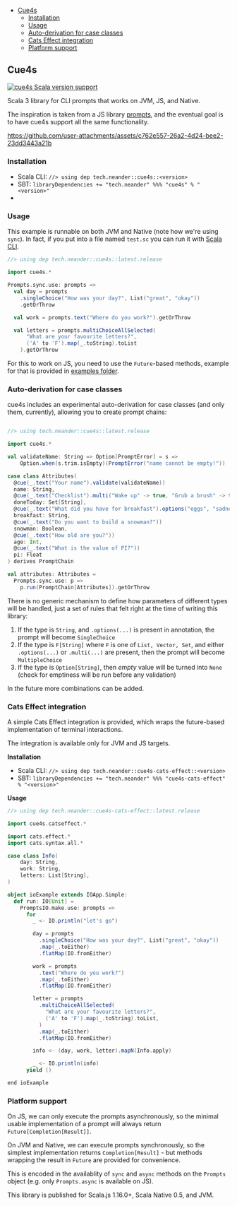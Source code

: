 <!--toc:start-->
- [Cue4s](#cue4s)
  - [Installation](#installation)
  - [Usage](#usage)
  - [Auto-derivation for case classes](#auto-derivation-for-case-classes)
  - [Cats Effect integration](#cats-effect-integration)
  - [Platform support](#platform-support)
<!--toc:end-->

## Cue4s

[![cue4s Scala version support](https://index.scala-lang.org/neandertech/cue4s/cue4s/latest.svg)](https://index.scala-lang.org/indoorvivants/cue4s/cue4s)

Scala 3 library for CLI prompts that works on JVM, JS, and Native.

The inspiration is taken from a JS library [prompts](https://github.com/terkelg/prompts#options), and the eventual goal is to have cue4s support all the same functionality. 

https://github.com/user-attachments/assets/c762e557-26a2-4d24-bee2-23dd3443a21b

### Installation

 - Scala CLI: `//> using dep tech.neander::cue4s::<version>`
 - SBT: `libraryDependencies += "tech.neander" %%% "cue4s" % "<version>"`
 - 
### Usage

This example is runnable on both JVM and Native (note how we're using `sync`).
In fact, if you put into a file named `test.sc` you can run it with [Scala CLI](https://scala-cli.virtuslab.org/).

```scala mdoc:compile-only
//> using dep tech.neander::cue4s::latest.release

import cue4s.*

Prompts.sync.use: prompts =>
  val day = prompts
    .singleChoice("How was your day?", List("great", "okay"))
    .getOrThrow

  val work = prompts.text("Where do you work?").getOrThrow

  val letters = prompts.multiChoiceAllSelected(
      "What are your favourite letters?",
      ('A' to 'F').map(_.toString).toList
    ).getOrThrow
```

For this to work on JS, you need to use the `Future`-based methods, example for that is provided in [examples folder](./modules/example/src/main/).

### Auto-derivation for case classes

cue4s includes an experimental auto-derivation for case classes (and only them, currently),
allowing you to create prompt chains:

```scala mdoc:compile-only

//> using tech.neander::cue4s::latest.release

import cue4s.*

val validateName: String => Option[PromptError] = s =>
    Option.when(s.trim.isEmpty)(PromptError("name cannot be empty!"))

case class Attributes(
  @cue(_.text("Your name").validate(validateName))
  name: String,
  @cue(_.text("Checklist").multi("Wake up" -> true, "Grub a brush" -> true, "Put a little makeup" -> false))
  doneToday: Set[String],
  @cue(_.text("What did you have for breakfast").options("eggs", "sadness"))
  breakfast: String,
  @cue(_.text("Do you want to build a snowman?"))
  snowman: Boolean,
  @cue(_.text("How old are you?"))
  age: Int,
  @cue(_.text("What is the value of PI?"))
  pi: Float
) derives PromptChain

val attributes: Attributes = 
  Prompts.sync.use: p =>
    p.run(PromptChain[Attributes]).getOrThrow
```

There is no generic mechanism to define how parameters of different types will be handled, just a set of 
rules that felt right at the time of writing this library:

1. If the type is `String`, and `.options(...)` is present in annotation, the prompt will become `SingleChoice`
2. If the type is `F[String]` where `F` is one of `List, Vector, Set`, and either `.options(...)` or `.multi(...)` are present,
   then the prompt will become `MultipleChoice`
3. If the type is `Option[String]`, then _empty_ value will be turned into `None` (check for emptiness will be run before any validation)

In the future more combinations can be added.

### Cats Effect integration

A simple Cats Effect integration is provided, which wraps the future-based implementation of terminal interactions. 

The integration is available only for JVM and JS targets.

**Installation**

 - Scala CLI: `//> using dep tech.neander::cue4s-cats-effect::<version>`
 - SBT: `libraryDependencies += "tech.neander" %%% "cue4s-cats-effect" % "<version>"`

**Usage**

```scala mdoc:compile-only
//> using dep tech.neander::cue4s-cats-effect::latest.release

import cue4s.catseffect.*

import cats.effect.*
import cats.syntax.all.*

case class Info(
    day: String,
    work: String,
    letters: List[String],
)

object ioExample extends IOApp.Simple:
  def run: IO[Unit] =
    PromptsIO.make.use: prompts =>
      for
        _ <- IO.println("let's go")

        day = prompts
          .singleChoice("How was your day?", List("great", "okay"))
          .map(_.toEither)
          .flatMap(IO.fromEither)

        work = prompts
          .text("Where do you work?")
          .map(_.toEither)
          .flatMap(IO.fromEither)

        letter = prompts
          .multiChoiceAllSelected(
            "What are your favourite letters?",
            ('A' to 'F').map(_.toString).toList,
          )
          .map(_.toEither)
          .flatMap(IO.fromEither)

        info <- (day, work, letter).mapN(Info.apply)

        _ <- IO.println(info)
      yield ()

end ioExample
```

### Platform support

On JS, we can only execute the prompts asynchronously, so the minimal 
usable implementation of a prompt will always return `Future[Completion[Result]]`.

On JVM and Native, we can execute prompts synchronously, so the simplest 
implementation returns `Completion[Result]` - but methods wrapping the result in `Future` are provided for convenience.

This is encoded in the availablity of `sync` and `async` methods on the `Prompts` object (e.g. only `Prompts.async` is available on JS).

This library is published for Scala.js 1.16.0+, Scala Native 0.5, and JVM.
